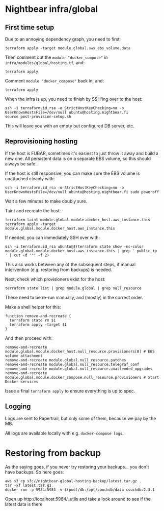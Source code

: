 # Nightbear infra/global

## First time setup

Due to an annoying dependency graph, you need to first:

    terraform apply -target module.global.aws_ebs_volume.data

Then comment out the `module "docker_compose"` in `infra/modules/global/hosting.tf`, and:

    terraform apply

Comment `module "docker_compose"` back in, and:

    terraform apply

When the infra is up, you need to finish by SSH'ing over to the host:

    ssh -i terraform.id_rsa -o StrictHostKeyChecking=no -o UserKnownHostsFile=/dev/null ubuntu@hosting.nightbear.fi
    source post-provision-setup.sh

This will leave you with an empty but configured DB server, etc.

## Reprovisioning hosting

If the host is FUBAR, sometimes it's easiest to just throw it away and build a new one. All persistent data is on a separate EBS volume, so this should always be safe.

If the host is still responsive, you can make sure the EBS volume is unattached cleanly with:

    ssh -i terraform.id_rsa -o StrictHostKeyChecking=no -o UserKnownHostsFile=/dev/null ubuntu@hosting.nightbear.fi sudo poweroff

Wait a few minutes to make doubly sure.

Taint and recreate the host:

    terraform taint module.global.module.docker_host.aws_instance.this
    terraform apply -target module.global.module.docker_host.aws_instance.this

If needed, you can immediately SSH over with:

    ssh -i terraform.id_rsa ubuntu@$(terraform state show -no-color module.global.module.docker_host.aws_instance.this | grep ' public_ip ' | cut -d '"' -f 2)

This also works between any of the subsequent steps, if manual intervention (e.g. restoring from backups) is needed.

Next, check which provisioners exist for the host:

    terraform state list | grep module.global | grep null_resource

These need to be re-run manually, and (mostly) in the correct order.

Make a shell helper for this:

    function remove-and-recreate {
      terraform state rm $1
      terraform apply -target $1
    }

And then proceed with:

    remove-and-recreate module.global.module.docker_host.null_resource.provisioners[0] # EBS volume attachment
    remove-and-recreate module.global.null_resource.patches
    remove-and-recreate module.global.null_resource.telegraf_conf
    remove-and-recreate module.global.null_resource.unattended_upgrades
    remove-and-recreate module.global.module.docker_compose.null_resource.provisioners # Start Docker services

Issue a final `terraform apply` to ensure everything is up to spec.

## Logging

Logs are sent to Papertrail, but only some of them, because we pay by the MB.

All logs are available locally with e.g. `docker-compose logs`.

# Restoring from backup

As the saying goes, if you never try restoring your backups... you don't have backups. So here goes:

    aws s3 cp s3://nightbear-global-hosting-backup/latest.tar.gz .
    tar -xf latest.tar.gz
    docker run -p 5984:5984 -v $(pwd)/db:/opt/couchdb/data couchdb:2.3.1

Open up http://localhost:5984/_utils and take a look around to see if the latest data is there
